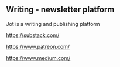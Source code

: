 ## Writing - newsletter platform

Jot is a writing and publishing platform

https://substack.com/

https://www.patreon.com/

https://www.medium.com/
